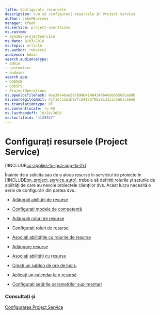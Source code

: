 ```yaml
---
title: Configurați resursele
description: Cum să configurați resursele în Project Service
author: JohnPBurrows
manager: kfend
ms.service: project-operations
ms.custom:
- dyn365-projectservice
ms.date: 8/03/2018
ms.topic: article
ms.author: ruhercul
audience: Admin
search.audienceType:
- admin
- customizer
- enduser
search.app:
- D365CE
- D365PS
- ProjectOperations
ms.openlocfilehash: 0ee39e48ae587898641484149b4d886b568ba80b
ms.sourcegitcommit: 4cf1dc1561b92fca4175f0b3813133c5e63ce8e6
ms.translationtype: HT
ms.contentlocale: ro-RO
ms.lasthandoff: 10/28/2020
ms.locfileid: "4128937"
---
```

# <a name="set-up-resources-project-service"></a>Configurați resursele (Project Service)

[!INCLUDE[cc-applies-to-psa-app-1x-2x](../includes/cc-applies-to-psa-app-1x-2x.md)]

Înainte de a solicita sau de a aloca resurse în serviciul de proiecte în [!INCLUDE[pn_project_service_auto](../includes/pn-project-service-auto.md)], trebuie să definiți rolurile și seturile de abilități de care au nevoie proiectele clienților dvs. Acest lucru necesită o serie de configurări din partea dvs.:  
  
-   [Adăugați abilități de resurse](../psa/add-resource-skills.md)  
  
-   [Configurați modele de competență](../psa/set-up-proficiency-models.md)  
  
-   [Adăugați roluri de resurse](../psa/add-resource-roles.md)  
  
-   [Configurați roluri de resurse](../psa/configure-resource-roles.md)  
  
-   [Asociați abilitățile cu rolurile de resurse](../psa/associate-skills-with-resource-roles.md)  
  
-   [Adăugare resurse](../psa/add-resources.md)  
  
-   [Asociați abilități cu resurse](../psa/associate-skills-with-resources.md)  
  
-   [Creați un șablon de ore de lucru](../psa/create-work-hours-template.md)  
  
-   [Aplicați un calendar la o resursă](../psa/apply-calendar-resource.md)  
  
-   [Configurați setările parametrilor suplimentari](../psa/configure-additional-parameters-settings.md)  
  
### <a name="see-also"></a>Consultați și  
 [Configurarea Project Service](../psa/configure.md)
